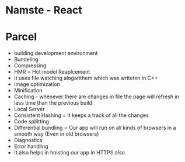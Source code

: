 # Namste - React

# Parcel 
- building development environment
- Bundeling
- Compressing
- HMR = Hot model Reaplcement
- It uses file watching alogarithem which was writeten in C++
- Image optimization
- Minification
- Caching - whenever there are changes in file the page will refresh in less time than the previous build
- Local Server
- Consistent Hashing = It keeps a track of all the changes
- Code spliltting 
- Differential bundling = Our app will run on all kinds of browsers in a smooth way (Even in old browsers)
- Diagnostics
- Error handling
- It also helps in hoisting our app in HTTPS also